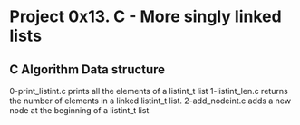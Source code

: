 # Project 0x13. C - More singly linked lists
## C  Algorithm  Data structure
0-print_listint.c prints all the elements of a listint_t list
1-listint_len.c returns the number of elements in a linked listint_t list.
2-add_nodeint.c adds a new node at the beginning of a listint_t list
